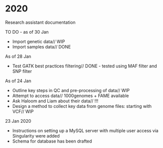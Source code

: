 # 2020
Research assistant documentation

TO DO - as of 30 Jan
- Import genetic data// WIP
- Import samples data// DONE

As of 28 Jan
- Test GATK best practices filtering// DONE - tested using MAF filter and SNP filter

As of 24 Jan
- Outline key steps in QC and pre-processing of data// WIP
- Attempt to access data// 1000genomes + FAME available
- Ask Haloom and Liam about their data// !!!
- Design a method to collect key data from genome files: starting with VCF// WIP

23 Jan 2020
- Instructions on setting up a MySQL server with multiple user access via Singularity were added
- Schema for database has been drafted
